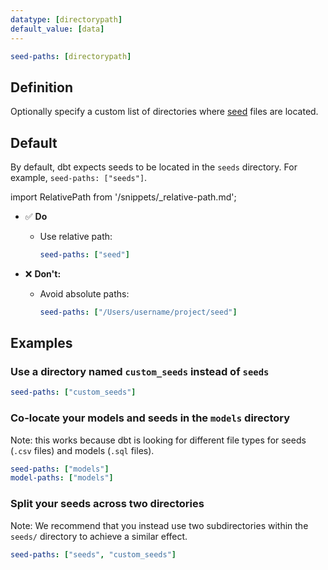 ```yaml
---
datatype: [directorypath]
default_value: [data]
---
```


<File name='dbt_project.yml'>

```yml
seed-paths: [directorypath]
```

</File>

## Definition
Optionally specify a custom list of directories where [seed](/docs/build/seeds) files are located.

## Default

By default, dbt expects seeds to be located in the `seeds` directory. For example, `seed-paths: ["seeds"]`. 

import RelativePath from '/snippets/_relative-path.md';

<RelativePath 
path="seed-paths"
absolute="/Users/username/project/seed"
/>

- ✅ **Do**
  - Use relative path:
    ```yml
    seed-paths: ["seed"]
    ```

- ❌ **Don't:**
  - Avoid absolute paths:
    ```yml
    seed-paths: ["/Users/username/project/seed"]
    ```

## Examples
### Use a directory named `custom_seeds` instead of `seeds`

<File name='dbt_project.yml'>

```yml
seed-paths: ["custom_seeds"]
```

</File>

### Co-locate your models and seeds in the `models` directory
Note: this works because dbt is looking for different file types for seeds (`.csv` files) and models (`.sql` files).

<File name='dbt_project.yml'>

```yml
seed-paths: ["models"]
model-paths: ["models"]
```

</File>

### Split your seeds across two directories
Note: We recommend that you instead use two subdirectories within the `seeds/` directory to achieve a similar effect.

<File name='dbt_project.yml'>

```yml
seed-paths: ["seeds", "custom_seeds"]
```

</File>
